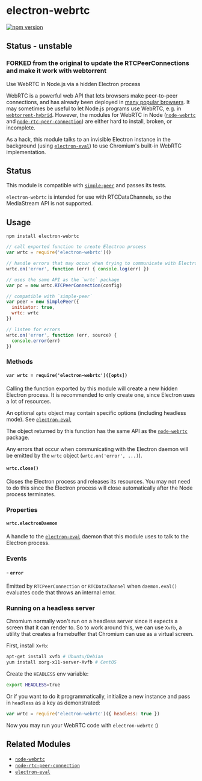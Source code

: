 # electron-webrtc

[![npm version](https://img.shields.io/npm/v/electron-webrtc.svg)](https://www.npmjs.com/package/electron-webrtc)
## Status - unstable 

### FORKED from the original to update the RTCPeerConnections and make it work with webtorrent 


Use WebRTC in Node.js via a hidden Electron process

WebRTC is a powerful web API that lets browsers make peer-to-peer connections, and has already been
deployed in [many popular browsers](http://caniuse.com/#feat=rtcpeerconnection). It may sometimes be
useful to let Node.js programs use WebRTC, e.g. in [`webtorrent-hybrid`](https://github.com/feross/webtorrent-hybrid). However, the modules for WebRTC in Node ([`node-webrtc`](https://github.com/js-platform/node-webrtc) and [`node-rtc-peer-connection`](https://github.com/nickdesaulniers/node-rtc-peer-connection)) are either hard to install, broken, or incomplete.

As a hack, this module talks to an invisible Electron instance in the background (using [`electron-eval`](https://github.com/mappum/electron-eval)) to use Chromium's built-in WebRTC implementation.

## Status

This module is compatible with [`simple-peer`](https://github.com/feross/simple-peer) and passes its tests.

`electron-webrtc` is intended for use with RTCDataChannels, so the MediaStream API is not supported.

## Usage

`npm install electron-webrtc`

```js
// call exported function to create Electron process
var wrtc = require('electron-webrtc')()

// handle errors that may occur when trying to communicate with Electron
wrtc.on('error', function (err) { console.log(err) })

// uses the same API as the `wrtc` package
var pc = new wrtc.RTCPeerConnection(config)

// compatible with `simple-peer`
var peer = new SimplePeer({
  initiator: true,
  wrtc: wrtc
})

// listen for errors
wrtc.on('error', function (err, source) {
  console.error(err)
})
```

### Methods

#### `var wrtc = require('electron-webrtc')([opts])`

Calling the function exported by this module will create a new hidden Electron process. It is recommended to only create one, since Electron uses a lot of resources.

An optional `opts` object may contain specific options (including headless mode). See [`electron-eval`](https://github.com/mappum/electron-eval#var-daemon--electronevalopts)

The object returned by this function has the same API as the [`node-webrtc`](https://github.com/js-platform/node-webrtc) package.

Any errors that occur when communicating with the Electron daemon will be emitted by the `wrtc` object (`wrtc.on('error', ...)`).

#### `wrtc.close()`

Closes the Electron process and releases its resources. You may not need to do this since the Electron process will close automatically after the Node process terminates.

### Properties

#### `wrtc.electronDaemon`

A handle to the [`electron-eval`](https://github.com/mappum/electron-eval) daemon that this module uses to talk to the Electron process.

### Events

#### - `error`
Emitted by `RTCPeerConnection` or `RTCDataChannel` when `daemon.eval()` evaluates code that throws an internal error.

### Running on a headless server

Chromium normally won't run on a headless server since it expects a screen that it can render to. So to work around this, we can use `Xvfb`, a utility that creates a framebuffer that Chromium can use as a virtual screen.

First, install `Xvfb`:
```sh
apt-get install xvfb # Ubuntu/Debian
yum install xorg-x11-server-Xvfb # CentOS
```

Create the `HEADLESS` env variable:
```sh
export HEADLESS=true
```

Or if you want to do it programmatically, initialize a new instance and pass in `headless` as a key as demonstrated:
```js
var wrtc = require('electron-webrtc')({ headless: true })
```

Now you may run your WebRTC code with `electron-webrtc` :)

## Related Modules

- [`node-webrtc`](https://github.com/js-platform/node-webrtc)
- [`node-rtc-peer-connection`](https://github.com/nickdesaulniers/node-rtc-peer-connection)
- [`electron-eval`](https://github.com/mappum/electron-eval)
